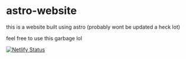 # astro-website
this is a website built using astro (probably wont be updated a heck lot)

feel free to use this garbage lol

[![Netlify Status](https://api.netlify.com/api/v1/badges/ae0cc031-8385-45e5-a41b-061cdb337154/deploy-status)](https://app.netlify.com/sites/shorkblog/deploys)
